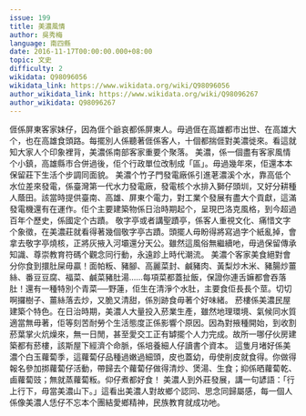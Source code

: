 ```yaml
---
issue: 199
title: 美濃風情
author: 吳秀梅
language: 南四縣
date: 2016-11-17T00:00:00.000+08:00
topic: 文史
difficulty: 2
wikidata: Q98096056
wikidata_link: https://www.wikidata.org/wiki/Q98096056
author_wikidata_link: https://www.wikidata.org/wiki/Q98096267
author_wikidata: Q98096267
---
```

𠊎係屏東客家妹仔，因為𠊎个爺哀都係屏東人。毋過𠊎在高雄都市出世、在高雄大个，也在高雄食頭路。每擺別人係聽著𠊎係客人，十個都揣𠊎對美濃徙來。看這就知大家人个印象裡背，美濃係南部客家重要个聚落。
美濃，係一個盡有客家風情个小鎮，高雄縣市合併過後，佢个行政單位改制成「區」。毋過幾年來，佢還本本保留莊下生活个步調同面貌。
美濃个竹子門發電廠係引進荖濃溪个水，靠高低个水位差來發電，係臺灣第一代水力發電廠，發電核个水排入獅仔頭圳，又好分耕種人蔭田。該當時提供臺南、高雄、屏東个電力，對工業个發展有盡大个貢獻，這滿發電機還有在運作。佢个主要建築物係日治時期起个，呈現巴洛克風格，到今超過百年个歷史，係國定个古蹟。
敬字亭或者講聖蹟亭，係客人重視文化、痛惜文字个象徵，在美濃莊就看得著幾個敬字亭古蹟。頭擺人毋盼得將寫過字个紙亂掉，會拿去敬字亭燒核，正將灰掖入河壩還分天公。雖然這風俗無繼續吔，毋過保留傳承知識、尊崇教育符碼个觀念同行動，永遠跈上時代潮流。
美濃个客家美食絕對會分你食到擐肚屎毋贏！面帕粄、豬腳、高麗菜封、鹹豬肉、黃梨炒木米、豬腸炒薑絲、番豆豆腐、福菜、鹹菜豬肚湯……每項菜都蓋扯飯，保證你連舌嫲都會吞落肚！還有一種特別个青菜──野蓮，佢生在清淨个水肚，主要食佢長長个莖。切切啊攞樹子、薑絲落去炒，又脆又清甜，係別跡食毋著个好味緒。
菸樓係美濃民屋建築个特色。在日治時期，美濃人大量投入菸業生產，雖然地理環境、氣候同水質適當無毋著，佢等刻苦耐勞个生活態度正係影響个原因。因為對掖種開始，到收割菸葉掌火炕燥來，無一日閒，甚至愛交工正有罅擺个人力完成。故所一哪仔伙房建築都有菸樓，該斯屋下經濟个命脈，係培養細人仔讀書个資本。
這隻月堵好係美濃个白玉蘿蔔季，這蘿蔔仔品種過嫩過細頭，皮也蓋幼，毋使削皮就食得。你做得報名參加挷蘿蔔仔活動，帶歸去个蘿蔔仔做得清炒、煲湯、生食；抑係晒蘿蔔乾、鹵蘿蔔豉；無就蒸蘿蔔粄。仰仔煮都好食！
美濃人到外莊發展，講一句諺語：「行上行下，毋當美濃山下。」這看出美濃人對故鄉个認同、思念同歸屬感，每一個人係像美濃人恁仔不忘本个團結愛鄉精神，民族教育就成功吔。